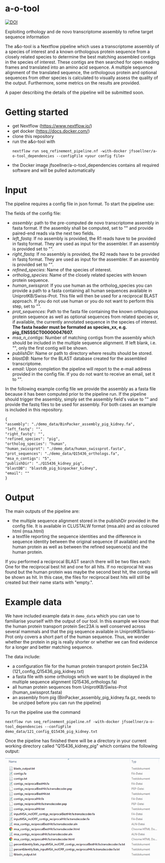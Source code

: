 # a-o-tool 
[![DOI](https://zenodo.org/badge/151209856.svg)](https://zenodo.org/badge/latestdoi/151209856)

Exploiting orthology and de novo transcriptome assembly to refine target sequence information

The a&o-tool is a Nextflow pipeline which uses a transcriptome assembly of a species of interest and a known orthologous protein sequence from a closely related species to determine the best matching assembled contigs in the species of interest. These contigs are then searched for open reading frames and translated into an amino acid sequence. A multiple sequence alignment of the translated sequence, the orthologous protein and optional sequences from other species is calculated to visually assess the quality of the output. Furthermore, some metrics on the results are provided.

A paper describing the details of the pipeline will be submitted soon.

# Getting started
  - get Nextflow (https://www.nextflow.io/)
  - get docker (https://docs.docker.com/)
  - clone this repository
  - run the a&o-tool with
    ```
    nextflow run seq_refinement_pipeline.nf -with-docker jfsoellner/a-o-tool_dependencies --configFile <your config file>
    ```
  - the Docker image jfsoellner/a-o-tool_dependencies contains all required software and will be pulled automatically
    
# Input
The pipeline requires a config file in json format. To start the pipeline use:

The fields of the config file:
- *assembly*: path to the pre-computed de novo transcriptome assembly in fasta format. If the assembly shall be computed, set to "" and provide paired-end reads via the next two fields.
- *left_fastq*: If no assembly is provided, the R1 reads have to be provided in fastq format. They are used as input for the assembler. If an assembly is provided set to "".
- *right_fastq*: If no assembly is provided, the R2 reads have to be provided in fastq format. They are used as input for the assembler. If an assembly is provided set to "".
- *refined_species*: Name of the species of interest. 
- *ortholog_species*: Name of the closely related species with known protein sequence.
- *human_swissprot*: If you use human as the ortholog_species you can provide a path to a fasta containing all human sequences available in UniprotKB/Swiss-Prot. This file will then be used for a reciprocal BLAST approach. If you do not use human or you do not want to perform this step, set to "".
- *prot_sequences*: Path to the fasta file containing the known orthologous protein sequence as well as optional sequences from related species or, if available, the currently annotated sequence in the species of interest. **The fasta header must be formated as species_xx, e.g. pig_ENSSSCT00000047607.**
- *msa_n_contigs*: Number of matching contigs from the assembly which should be included in the multiple sequence alignment. If left blank, i.e. "", only the first contig will be shown.
- *publishDir*: Name or path to directory where results should be stored.
- *blastDB*: Name for the BLAST database created for the assembled transcriptome.
- *email*: Upon completion the pipeline will report to the e-mail address provided in the config file. If you do not want to receive an email, set it to "".

In the following example config file we provide the assembly as a fasta file because it has been computed prior to the pipeline run.
If the pipeline should trigger the assembly, simply set the assembly field's value to "" and provide the fastq files to be used for assembly. For both cases an example is included in this repository. 

```
{
"assembly": "./demo_data/BinPacker_assembly_pig_kidney.fa",
"left_fastq": "",
"right_fastq": "",
"refined_species": "pig",
"ortholog_species": "human",
"human_swissprot": "./demo_data/human_swissprot.fasta",
"prot_sequences": "./demo_data/Q15436_orthologs.fa",
"msa_n_contigs": "5",
"publishDir": "./Q15436_kidney_pig",
"blastDB": "blastdb_pig_binpacker_kidney",
"email": ""
}
```

# Output
The main outputs of the pipeline are:
- the multiple sequence alignment stored in the publishDir provided in the config file. It is available in CLUSTALW format (msa.aln) and as coloured html (msa.html)
- a textfile reporting the sequence identities and the difference in sequence identity between the original sequence (if available) and the human protein as well as between the refined sequence(s) and the human protein. 

If you performed a reciprocal BLAST search there will be two files each: One for the reciprocal best hit and one for all hits. If no reciprocal hit was found but the human protein was maybe the second best hit, the contig will be shown as hit. In this case, the files for reciprocal best hits will still be created but their name starts with "empty.".

# Example data
We have included example data in `demo_data` which you can use to familiarise yourself with the output of our tool. In this example we know that the human protein transport protein Sec23A is well conserved across several mammals and that the pig sequence available in UniprotKB/Swiss-Prot only covers a short part of the human sequence. Thus, we wonder whether the protein in pig is really shorter or whether we can find evidence for a longer and better matching sequence.    
  
  The data include:   
  - a configuration file for the human protein transport protein Sec23A (121_config_Q15436_pig_kidney.txt)     
  - a fasta file with some orthologs which we want to be displayed in the multiple sequence alignment (Q15436_orthologs.fa)     
  - all human protein sequences from UniprotKB/Swiss-Prot (human_swissprot.fasta)     
  - an assembly from pig (BinPacker_assembly_pig_kidney.fa.gz, needs to be unziped before you can run the pipeline)     

 To run the pipeline use the command  
 ```
 nextflow run seq_refinement_pipeline.nf -with-docker jfsoellner/a-o-tool_dependencies --configFile demo_data/121_config_Q15436_pig_kidney.txt
 ```
    
 Once the pipeline has finished there will be a directory in your current working directory called "Q15436_kidney_pig" which contains the following output: 

![img/example_out.png](https://github.com/Julia-F-S/a-o-tool/blob/master/img/example_out.png)

